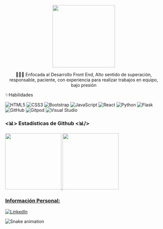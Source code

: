 <div id="header" align="center">

<img src="https://media.giphy.com/media/paTz7UZbPfTZFRYnnB/giphy.gif" width="200" />

👩🏽‍💻 Enfocada al Desarrollo Front End, Alto sentido de superación, responsable, paciente, con experiencia para realizar trabajos en equipo, bajo presión 


</div>
✨Habilidades</h10>

![HTML5](https://img.shields.io/badge/html5-%23E34F26.svg?style=for-the-badge&logo=html5&logoColor=white)
![CSS3](https://img.shields.io/badge/css3-%231572B6.svg?style=for-the-badge&logo=css3&logoColor=white) 
![Bootstrap](https://img.shields.io/badge/bootstrap-%23563D7C.svg?style=for-the-badge&logo=bootstrap&logoColor=white)
![JavaScript](https://img.shields.io/badge/javascript-%23323330.svg?style=for-the-badge&logo=javascript&logoColor=%23F7DF1E)
![React](https://img.shields.io/badge/react-%2320232a.svg?style=for-the-badge&logo=react&logoColor=%2361DAFB)
![Python](https://img.shields.io/badge/python-3670A0?style=for-the-badge&logo=python&logoColor=ffdd54)
![Flask](https://img.shields.io/badge/flask-%23000.svg?style=for-the-badge&logo=flask&logoColor=white)
![GitHub](https://img.shields.io/badge/github-%23121011.svg?style=for-the-badge&logo=github&logoColor=white)
![Gitpod](https://img.shields.io/badge/gitpod-f06611.svg?style=for-the-badge&logo=gitpod&logoColor=white)
![Visual Studio](https://img.shields.io/badge/Visual%20Studio-5C2D91.svg?style=for-the-badge&logo=visual-studio&logoColor=white)


<h3><📊> Estadísticas de Github <📊/> </h3>

<div>
  <a href="https://github.com/angelicamaliqueo">
    <img height="180rem" src="https://github-readme-stats.vercel.app/api?username=angelicamaliqueo&show_icons=true&theme=dracula&include_all_commits=true&count_private=true"/>
    <img height="180em" src="https://github-readme-stats.vercel.app/api/top-langs/?username=angelicamaliqueo&layout=compact&langs_count=7&theme=dracula"/>
  
  </div>
<div>
<h3> Información Personal:</h3>

<a href="" target="_blank"> ![LinkedIn](https://img.shields.io/badge/linkedin-%230077B5.svg?style=for-the-badge&logo=linkedin&logoColor=white)</a>
  </div>
  
 ![Snake animation](https://github.com/angelicamaliqueo/angelicamaliqueo/blob/output/github-contribution-grid-snake.svg)
  
  
